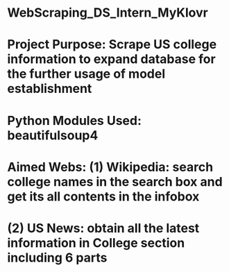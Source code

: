 # WebScraping_DS_Intern_MyKlovr

# Project Purpose: Scrape US college information to expand database for the further usage of model establishment
# Python Modules Used: beautifulsoup4
# Aimed Webs: (1) Wikipedia: search college names in the search box and get its all contents in the infobox
#             (2) US News: obtain all the latest information in College section including 6 parts
